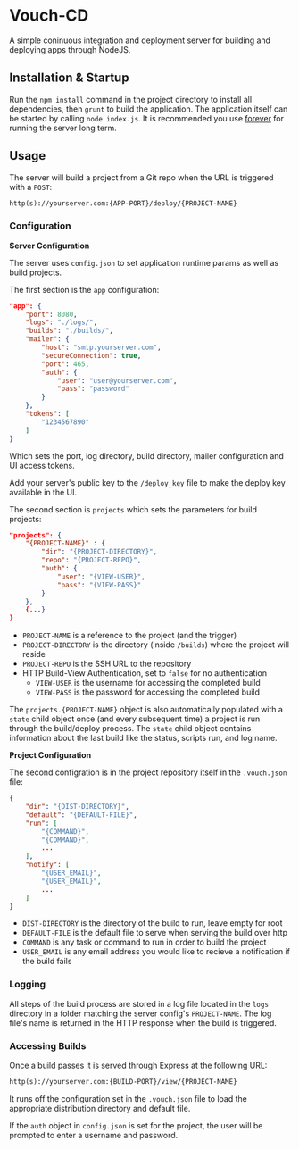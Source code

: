 # Vouch-CD

A simple coninuous integration and deployment server for building and deploying apps through NodeJS.

## Installation & Startup

Run the `npm install` command in the project directory to install all dependencies, then `grunt` to 
build the application. The application itself can be started by calling `node index.js`. It is recommended 
you use [forever](https://github.com/nodejitsu/forever) for running the server long term.

## Usage

The server will build a project from a Git repo when the URL is triggered with a `POST`:

```html
http(s)://yourserver.com:{APP-PORT}/deploy/{PROJECT-NAME}
```

### Configuration

**Server Configuration**

The server uses `config.json` to set application runtime params as well as build projects.

The first section is the `app` configuration:

```json
"app": {
    "port": 8080,
    "logs": "./logs/",
    "builds": "./builds/",
    "mailer": {
        "host": "smtp.yourserver.com",
        "secureConnection": true,
        "port": 465,
        "auth": {
            "user": "user@yourserver.com",
            "pass": "password"
        }
    },
    "tokens": [
        "1234567890"
    ]
}
```

Which sets the port, log directory, build directory, mailer configuration and UI access tokens.

Add your server's public key to the `/deploy_key` file to make the deploy key available in the UI.

The second section is `projects` which sets the parameters for build projects:

```json
"projects": {
    "{PROJECT-NAME}" : {
        "dir": "{PROJECT-DIRECTORY}",
        "repo": "{PROJECT-REPO}",
        "auth": {
            "user": "{VIEW-USER}",
            "pass": "{VIEW-PASS}"
        }
    },
    {...}
}
```

* `PROJECT-NAME` is a reference to the project (and the trigger)
* `PROJECT-DIRECTORY` is the directory (inside `/builds`) where the project will reside
* `PROJECT-REPO` is the SSH URL to the repository
* HTTP Build-View Authentication, set to `false` for no authentication
    * `VIEW-USER` is the username for accessing the completed build
    * `VIEW-PASS` is the password for accessing the completed build

The `projects.{PROJECT-NAME}` object is also automatically populated with a `state` child object 
once (and every subsequent time) a project is run through the build/deploy process. The `state` 
child object contains information about the last build like the status, scripts run, and log name.

**Project Configuration**

The second configration is in the project repository itself in the `.vouch.json` file:

```json
{
    "dir": "{DIST-DIRECTORY}",
    "default": "{DEFAULT-FILE}",
    "run": [
        "{COMMAND}",
        "{COMMAND}",
        ...
    ],
    "notify": [
        "{USER_EMAIL}",
        "{USER_EMAIL}",
        ...
    ]
}
```

* `DIST-DIRECTORY` is the directory of the build to run, leave empty for root
* `DEFAULT-FILE` is the default file to serve when serving the build over http
* `COMMAND` is any task or command to run in order to build the project
* `USER_EMAIL` is any email address you would like to recieve a notification if the build fails

### Logging

All steps of the build process are stored in a log file located in the `logs` directory 
in a folder matching the server config's `PROJECT-NAME`. The log file's name is returned 
in the HTTP response when the build is triggered.

### Accessing Builds

Once a build passes it is served through Express at the following URL:

```html
http(s)://yourserver.com:{BUILD-PORT}/view/{PROJECT-NAME}
```

It runs off the configuration set in the `.vouch.json` file to load the appropriate distribution 
directory and default file.

If the `auth` object in `config.json` is set for the project, the user will be prompted to enter a username and password.

